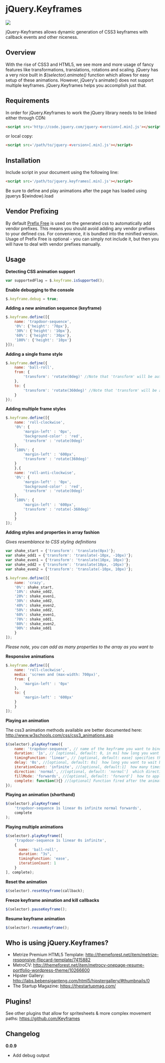 jQuery.Keyframes
===========

![](https://badge.fury.io/gh/jQueryKeyframes%2FjQuery.Keyframes.svg)

jQuery-Keyframes allows dynamic generation of CSS3 keyframes with callback events and other niceness.

Overview
--------
With the rise of CSS3 and HTML5, we see more and more usage of fancy features like transformations, translations, rotations and scaling.
jQuery has a very nice built in *$(selector).animate()* function which allows for easy setup of these animations.
However, jQuery's animate() does not support multiple keyframes. jQuery.Keyframes helps you accomplish just that.

Requirements
------------
In order for jQuery.Keyframes to work the jQuery library needs to be linked either through CDN:

```html
<script src='http://code.jquery.com/jquery-<version>[.min].js'></script>
```

or local copy:

```html
<script src='/path/to/jquery-<version>[.min].js'></script>
```

Installation
------------
Include script in your document using the following line:

```html
<script src='/path/to/jquery.keyframes[.min].js'></script>
```

Be sure to define and play animations after the page has loaded using jquerys $(window).load

Vendor Prefixing
----------------
By default [Prefix Free](http://leaverou.github.io/prefixfree/) is used on the generated css to automatically add vendor prefixes. This means you should avoid adding any vendor prefixes to your defined css.
For convenience, it is bundled into the minified version. Usage of Prefix Free is optional - you can simply not include it, but then you will have to deal with vendor prefixes manually.

Usage
-------------

**Detecting CSS animation support**

```javascript
var supportedFlag = $.keyframe.isSupported();
```

**Enable debugging to the console**
```javascript
$.keyframe.debug = true;
```

**Adding a new animation sequence (keyframe)**

```javascript
$.keyframe.define([{
    name: 'trapdoor-sequence',
    '0%': {'height': '70px'},
    '30%': {'height': '10px'},
    '60%': {'height': '30px'},
    '100%': {'height': '10px'}
}]);
```

**Adding a single frame style**

```javascript
$.keyframe.define({
    name: 'ball-roll',
    from: {
        'transform': 'rotate(0deg)' //Note that 'transform' will be autoprefixed for you
    },
    to: {
        'transform': 'rotate(360deg)' //Note that 'transform' will be autoprefixed for you
    }
});
```

**Adding multiple frame styles**

```javascript
$.keyframe.define([{
	name: 'roll-clockwise',
	'0%': {
	    'margin-left' : '0px',
	    'background-color' : 'red',
	    'transform' : 'rotate(0deg)'
	},
	'100%': {
	    'margin-left' : '600px',
	    'transform' : 'rotate(360deg)'
	}
    },{
	name: 'roll-anti-clockwise',
	'0%': {
	    'margin-left' : '0px',
	    'background-color' : 'red',
	    'transform' : 'rotate(0deg)'
	},
	'100%': {
	    'margin-left' : '600px',
	    'transform' : 'rotate(-360deg)'
	}
    }
]);
```

**Adding styles and properties in array fashion**

*Gives resemblance to CSS styling definitions*

```javascript
var shake_start = {'transform': 'translate(0px)'};
var shake_odd1 = {'transform': 'translate(-10px, -10px)'};
var shake_even1 = {'transform': 'translate(10px, 10px)'};
var shake_odd2 = {'transform': 'translate(10px, -10px)'};
var shake_even2 = {'transform': 'translate(-10px, 10px)'};

$.keyframe.define([{
	name: 'crazy',
	'0%': shake_start,
	'10%': shake_odd2,
	'20%': shake_even1,
	'30%': shake_odd2,
	'40%': shake_even2,
	'50%': shake_odd2,
	'60%': shake_even1,
	'70%': shake_odd1,
	'80%': shake_even2,
	'90%': shake_odd1
    }
]);
```

*Please note, you can add as many properties to the array as you want to*

**Responsive animations**
```javascript
$.keyframe.define([{
    name: 'roll-clockwise',
    media: 'screen and (max-width: 700px)',
    from: {
        'margin-left' : '0px'
    },
    to: {
        'margin-left' : '600px'
    }
    }
]);
```

**Playing an animation**

The css3 animation methods available are better documented here: http://www.w3schools.com/css/css3_animations.asp

```javascript
$(selector).playKeyframe({
    name: 'trapdoor-sequence', // name of the keyframe you want to bind to the selected element
    duration: '1s', // [optional, default: 0, in ms] how long you want it to last in milliseconds
    timingFunction: 'linear', // [optional, default: ease] specifies the speed curve of the animation
    delay: '0s', //[optional, default: 0s]  how long you want to wait before the animation starts
    iterationCount: 'infinite', //[optional, default:1]  how many times you want the animation to repeat
    direction: 'normal', //[optional, default: 'normal']  which direction you want the frames to flow
    fillMode: 'forwards', //[optional, default: 'forward']  how to apply the styles outside the animation time, default value is forwards
    complete: function(){} //[optional] Function fired after the animation is complete. If repeat is infinite, the function will be fired every time the animation is restarted.
});
```

**Playing an animation (shorthand)**

```javascript
$(selector).playKeyframe(
    'trapdoor-sequence 1s linear 0s infinite normal forwards',
    complete
);
```

**Playing multiple animations**

```javascript
$(selector).playKeyframe([
    'trapdoor-sequence 1s linear 0s infinite',
    {
      name: 'ball-roll',
      duration: "3s",
      timingFunction: 'ease',
      iterationCount: 1
    }
], complete);
```

**Reset the animation**

```javascript
$(selector).resetKeyframe(callback);
```

**Freeze keyframe animation and kill callbacks**

```javascript
$(selector).pauseKeyframe();
```

**Resume keyframe animation**

```javascript
$(selector).resumeKeyframe();
```

Who is using jQuery.Keyframes?
------------------------------

* Metrize Premium HTML5 Template: http://themeforest.net/item/metrize-responsive-flipcard-template/7415882
* MetroCV: http://themeforest.net/item/metrocv-onepage-resume-portfolio-wordpress-theme/10266600
* Hipster Gallery: http://labs.bebensiganteng.com/html5/hipstergallery/#thumbnails/0
* The Startup Magazine: https://thestartupmag.com/

Plugins!
--------
See other plugins that allow for spritesheets & more complex movement paths: https://github.com/Keyframes

Changelog
---------
**0.0.9**
* Add debug output
